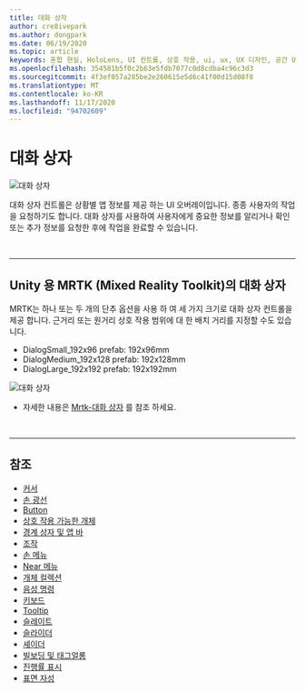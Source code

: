 ```yaml
---
title: 대화 상자
author: cre8ivepark
ms.author: dongpark
ms.date: 06/19/2020
ms.topic: article
keywords: 혼합 현실, HoloLens, UI 컨트롤, 상호 작용, ui, ux, UX 디자인, 공간 UI, 공간 상호 작용, 3D UI, 3D UX, 혼합 현실 헤드셋, windows mixed reality 헤드셋, 가상 현실 헤드셋, HoloLens, MRTK, Mixed Reality Toolkit
ms.openlocfilehash: 354581b5f0c2b63e5fdb7077c0d8cdba4c96c3d3
ms.sourcegitcommit: 4f3ef057a285be2e260615e5d6c41f00d15d08f8
ms.translationtype: MT
ms.contentlocale: ko-KR
ms.lasthandoff: 11/17/2020
ms.locfileid: "94702609"
---
```

# <a name="dialog"></a>대화 상자

![대화 상자](images/MRTK_UX_Dialog.jpg)

대화 상자 컨트롤은 상황별 앱 정보를 제공 하는 UI 오버레이입니다. 종종 사용자의 작업을 요청하기도 합니다. 대화 상자를 사용하여 사용자에게 중요한 정보를 알리거나 확인 또는 추가 정보를 요청한 후에 작업을 완료할 수 있습니다.

<br>

---

## <a name="dialog-in-mrtk-mixed-reality-toolkit-for-unity"></a>Unity 용 MRTK (Mixed Reality Toolkit)의 대화 상자
MRTK는 하나 또는 두 개의 단추 옵션을 사용 하 여 세 가지 크기로 대화 상자 컨트롤을 제공 합니다. 근거리 또는 원거리 상호 작용 범위에 대 한 배치 거리를 지정할 수도 있습니다. 

- DialogSmall_192x96 prefab: 192x96mm
- DialogMedium_192x128 prefab: 192x128mm
- DialogLarge_192x192 prefab: 192x192mm

![대화 상자](images/MRTK_UX_Dialog_Types.jpg)


* 자세한 내용은 [Mrtk-대화 상자](https://microsoft.github.io/MixedRealityToolkit-Unity/Assets/MRTK/SDK/Experimental/Dialog/README_Dialog.html) 를 참조 하세요.

<br>

---

## <a name="see-also"></a>참조

* [커서](cursors.md)
* [손 광선](point-and-commit.md)
* [Button](button.md)
* [상호 작용 가능한 개체](interactable-object.md)
* [경계 상자 및 앱 바](app-bar-and-bounding-box.md)
* [조작](direct-manipulation.md)
* [손 메뉴](hand-menu.md)
* [Near 메뉴](near-menu.md)
* [개체 컬렉션](object-collection.md)
* [음성 명령](voice-input.md)
* [키보드](keyboard.md)
* [Tooltip](tooltip.md)
* [슬레이트](slate.md)
* [슬라이더](slider.md)
* [셰이더](shader.md)
* [빌보딩 및 태그얼롱](billboarding-and-tag-along.md)
* [진행률 표시](progress.md)
* [표면 자성](surface-magnetism.md)
